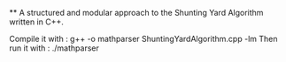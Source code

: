 **
A structured and modular approach to the Shunting Yard Algorithm written in C++.

Compile it with  : g++ -o mathparser ShuntingYardAlgorithm.cpp -lm
Then run it with : ./mathparser
